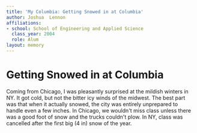 ```yaml
---
title: 'My Columbia: Getting Snowed in at Columbia'
author: Joshua  Lennon
affiliations:
- school: School of Engineering and Applied Science
  class_year: 2004
  role: Alum
layout: memory
---
```


# Getting Snowed in at Columbia

Coming from Chicago, I was pleasantly surprised at the mildish winters in NY. It got cold, but not the bitter icy winds of the midwest. The best part was that when it actually snowed, the city was entirely unprepared to handle even a few inches. In Chicago, we wouldn't miss class unless there was a good foot of snow and the trucks couldn't plow. In NY, class was cancelled after the first big (4 in) snow of the year.
